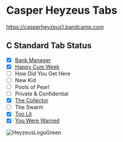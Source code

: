 
# Casper Heyzeus Tabs

<https://casperheyzeus1.bandcamp.com>

## C Standard Tab Status

- [x] [Bank Manager](/C%20Standard%20Tabs/Bank%20Manager%20Tab.md)
- [x] [Happy Cum Week](/C%20Standard%20Tabs/Happy%20Cum%20Week%20Tab.md)
- [ ] How Did You Get Here
- [ ] New Kid
- [ ] Pools of Pearl
- [ ] Private & Confidential
- [x] [The Collector](/C%20Standard%20Tabs/The%20Collector%20Tab.md)
- [ ] The Swarm
- [x] [Too Lit](C%20Standard%20Tabs/Too%20Lit%20Tab.md)
- [x] [You Were Warned](/C%20Standard%20Tabs/You%20Were%20Warned%20Tab.md)

![HeyzeusLogoGreen](https://user-images.githubusercontent.com/91059083/150850411-97e8c540-13ba-4486-9adc-54a8bc9c8538.png)
